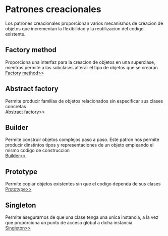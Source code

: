 # Patrones creacionales

Los patrones creacionales proporcionan varios mecanismos de creacion de objetos que incrementan la flexibilidad y la reutilizacion del codigo existente. 

## Factory method
Proporciona una interfaz para la creacion de objetos en una superclase, mientras permite a las subclases alterar el tipo de objetos que se crearan <br>
[Factory method>>](./factory_method/FACTORY.md)

## Abstract factory
Permite producir familias de objetos relacionados sin especificar sus clases concretas <br>
[Abstract factory>>](./abstract_factory/ABSTRACT.md)

## Builder
Permite construir objetos complejos paso a paso. Este patron nos permite producir dinstintos tipos y representaciones de un objeto empleando el mismo codigo de construccion <br>
[Builder>>](./builder/BUILDER.md)

## Prototype
Permite copiar objetos existentes sin que el codigo dependa de sus clases <br>
[Prototype>>](./prototype/PROTOTYPE.md)

## Singleton
Permite asegurarnos de que una clase tenga una unica instancia, a la vez que proporciona un punto de acceso global a dicha instancia. <br>
[Singleton>>](./singleton/SINGLETON.md)